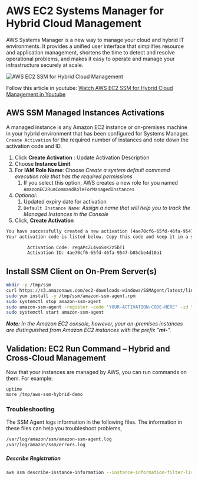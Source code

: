 # AWS EC2 Systems Manager for Hybrid Cloud Management

AWS Systems Manager is a new way to manage your cloud and hybrid IT environments. It provides a unified user interface that simplifies resource and application management, shortens the time to detect and resolve operational problems, and makes it easy to operate and manage your infrastructure securely at scale.

![AWS EC2 SSM for Hybrid Cloud Management](https://raw.githubusercontent.com/miztiik/AWS-Demos/master/How-To/setup-ssm-hybrid-environment/images/AWS-EC2-Systems-Manager.png)

Follow this article in youtube: [Watch AWS EC2 SSM for Hybrid Cloud Management in Youtube](https://youtu.be/7GnxWvv8Z_M)

## AWS SSM Managed Instances Activations
A managed instance is any Amazon EC2 instance or on-premises machine in your hybrid environment that has been configured for Systems Manager. `Create Activation` for the required number of instances and note down the activation code and ID.
1. Click **Create Activation** : Update Activation Description
1. Choose **Instance Limit**
1. For **IAM Role Name**: Choose _Create a system default command execution role that has the required permissions_
   1. If you select this option, AWS creates a new role for you named `AmazonEC2RunCommandRoleForManagedInstances`
1. _Optional_: 
   1. Updated expiry date for activation
   1. `Default Instance Name`: _Assign a name that will help you to track the Managed Instances in the Console_
1. Click, **Create Activation**

```sh
You have successfully created a new activation (4ae70cf6-65fd-46fa-9547-b85dbe4d10a1).
Your activation code is listed below. Copy this code and keep it in a safe place as you will not be able to access it again.

        Activation Code: regAPcZL4voSsK2z5bTI
        Activation ID: 4ae70cf6-65fd-46fa-9547-b85dbe4d10a1

```

## Install SSM Client on On-Prem Server(s)
```sh
mkdir -p /tmp/ssm
curl https://s3.amazonaws.com/ec2-downloads-windows/SSMAgent/latest/linux_amd64/amazon-ssm-agent.rpm -o /tmp/ssm/amazon-ssm-agent.rpm
sudo yum install -y /tmp/ssm/amazon-ssm-agent.rpm
sudo systemctl stop amazon-ssm-agent
sudo amazon-ssm-agent -register -code "YOUR-ACTIVATION-CODE-HERE" -id "YOUR-ACTIVATION-ID-HERE" -region "ap-south-1"
sudo systemctl start amazon-ssm-agent
```

_**Note:** In the Amazon EC2 console, however, your on-premises instances are distinguished from Amazon EC2 instances with the prefix "**mi-**"._

## Validation: EC2 Run Command – Hybrid and Cross-Cloud Management
Now that your instances are managed by AWS, you can run commands on them. For example:
```
uptime
more /tmp/aws-ssm-hybrid-demo
```

### Troubleshooting
The SSM Agent logs information in the following files. The information in these files can help you troubleshoot problems,
```sh
/var/log/amazon/ssm/amazon-ssm-agent.log
/var/log/amazon/ssm/errors.log
```

##### Describe Registration
```sh
aws ssm describe-instance-information --instance-information-filter-list key=InstanceIds,valueSet=mi-00722d1fcb2c55ef8
```
